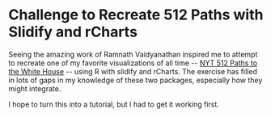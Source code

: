 # Challenge to Recreate 512 Paths with Slidify and rCharts
Seeing the amazing work of Ramnath Vaidyanathan inspired me to attempt to recreate one of my favorite visualizations of all time -- [NYT 512 Paths to the White House](http://www.nytimes.com/interactive/2012/11/02/us/politics/paths-to-the-white-house.html?_r=1&) -- using R with slidify and rCharts.  The exercise has filled in lots of gaps in my knowledge of these two packages, especially how they might integrate.

I hope to turn this into a tutorial, but I had to get it working first.
